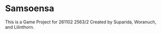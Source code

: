 # Samsoensa
This is a Game Project for 261102 2563/2
Created by Suparida, Woranuch, and Lilinthorn.
